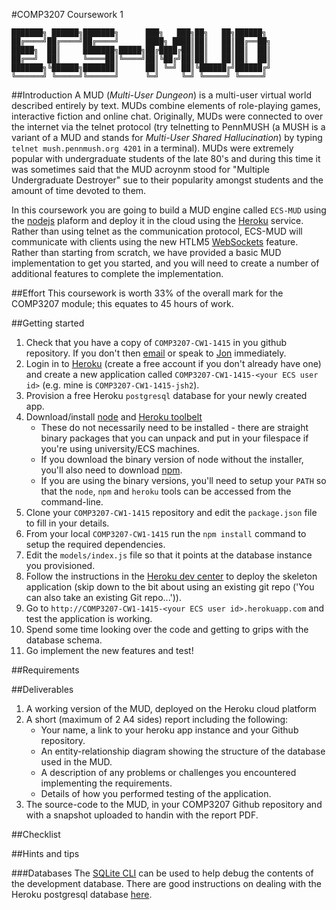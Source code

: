 #COMP3207 Coursework 1

	███████╗ ██████╗███████╗      ███╗   ███╗██╗   ██╗██████╗            
	██╔════╝██╔════╝██╔════╝      ████╗ ████║██║   ██║██╔══██╗           
	█████╗  ██║     ███████╗█████╗██╔████╔██║██║   ██║██║  ██║           
	██╔══╝  ██║     ╚════██║╚════╝██║╚██╔╝██║██║   ██║██║  ██║           
	███████╗╚██████╗███████║      ██║ ╚═╝ ██║╚██████╔╝██████╔╝           
	╚══════╝ ╚═════╝╚══════╝      ╚═╝     ╚═╝ ╚═════╝ ╚═════╝            

##Introduction
A MUD (*Multi-User Dungeon*) is a multi-user virtual world described entirely by text. MUDs combine elements of role-playing games, interactive fiction and online chat. Originally, MUDs were connected to over the internet via the telnet protocol (try telnetting to PennMUSH (a MUSH is a variant of a MUD and stands for *Multi-User Shared Hallucination*) by typing `telnet mush.pennmush.org 4201` in a terminal). MUDs were extremely popular with undergraduate students of the late 80's and during this time it was sometimes said that the MUD acroynm stood for "Multiple Undergraduate Destroyer" sue to their popularity amongst students and the amount of time devoted to them.
	                                                                    
In this coursework you are going to build a MUD engine called `ECS-MUD` using the [nodejs](http://www.nodejs.org) plaform and deploy it in the cloud using the [Heroku](http://www.heroku.com) service. Rather than using telnet as the communication protocol, ECS-MUD will communicate with clients using the new HTLM5 [WebSockets](https://www.websocket.org) feature. Rather than starting from scratch, we have provided a basic MUD implementation to get you started, and you will need to create a number of additional features to complete the implementation.

##Effort
This coursework is worth 33% of the overall mark for the COMP3207 module; this equates to 45 hours of work.

##Getting started
1. Check that you have a copy of `COMP3207-CW1-1415` in you github repository. If you don't then [email](mailto:jsh2@ecs.soton.ac.uk) or speak to [Jon](http://ecs.soton.ac.uk/people/jsh2) immediately.
2. Login in to [Heroku](http://www.heroku.com) (create a free account if you don't already have one) and create a new application called `COMP3207-CW1-1415-<your ECS user id>` (e.g. mine is `COMP3207-CW1-1415-jsh2`).
3. Provision a free Heroku `postgresql` database for your newly created app.
4. Download/install [node](http://nodejs.org/download/) and [Heroku toolbelt](http://toolbelt.heroku.com/)
	* These do not necessarily need to be installed - there are straight binary packages that you can unpack and put in your filespace if you're using university/ECS machines.
	* If you download the binary version of node without the installer, you'll also need to download [npm](https://www.npmjs.org/doc/README.html).
	* If you are using the binary versions, you'll need to setup your `PATH` so that the `node`, `npm` and `heroku` tools can be accessed from the command-line.
5. Clone your `COMP3207-CW1-1415` repository and edit the `package.json` file to fill in your details.
6. From your local `COMP3207-CW1-1415` run the `npm install` command to setup the required dependencies.
7. Edit the `models/index.js` file so that it points at the database instance you provisioned.
8. Follow the instructions in the [Heroku dev center](https://devcenter.heroku.com/articles/git) to deploy the skeleton application (skip down to the bit about using an existing git repo ('You can also take an existing Git repo...')).
9. Go to `http://COMP3207-CW1-1415-<your ECS user id>.herokuapp.com` and test the application is working.
10. Spend some time looking over the code and getting to grips with the database schema.
11. Go implement the new features and test!

##Requirements



##Deliverables

1. A working version of the MUD, deployed on the Heroku cloud platform
2. A short (maximum of 2 A4 sides) report including the following:
	* Your name, a link to your heroku app instance and your Github repository.
	* An entity-relationship diagram showing the structure of the database used in the MUD.
	* A description of any problems or challenges you encountered implementing the requirements.
	* Details of how you performed testing of the application.
3. The source-code to the MUD, in your COMP3207 Github repository and with a snapshot uploaded to handin with the report PDF.

##Checklist


##Hints and tips

###Databases
The [SQLite CLI](http://www.sqlite.org/cli.html) can be used to help debug the contents of the development database. There are good instructions on dealing with the Heroku postgresql database [here](https://devcenter.heroku.com/articles/heroku-postgresql).

